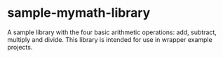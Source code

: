 # sample-mymath-library

A sample library with the four basic arithmetic operations: add, subtract,
multiply and divide. This library is intended for use in wrapper example
projects.
